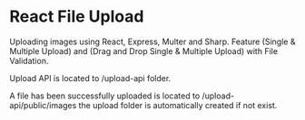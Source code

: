 # React File Upload

Uploading images using React, Express, Multer and Sharp. Feature (Single & Multiple Upload) and (Drag and Drop Single & Multiple Upload) with File Validation.

Upload API is located to /upload-api folder.

A file has been successfully uploaded is located to /upload-api/public/images the upload folder is automatically created if not exist.
